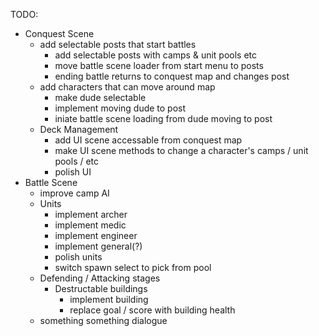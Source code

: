 TODO:
* Conquest Scene
  * add selectable posts that start battles
    * add selectable posts with camps & unit pools etc
    * move battle scene loader from start menu to posts
    * ending battle returns to conquest map and changes post
  * add characters that can move around map
    * make dude selectable
    * implement moving dude to post
    * iniate battle scene loading from dude moving to post
  * Deck Management
    * add UI scene accessable from conquest map
    * make UI scene methods to change a character's camps / unit pools / etc
    * polish UI
* Battle Scene
  * improve camp AI
  * Units
    * implement archer
    * implement medic
    * implement engineer
    * implement general(?)
    * polish units
    * switch spawn select to pick from pool
  * Defending / Attacking stages
    * Destructable buildings
      * implement building
      * replace goal / score with building health
  * something something dialogue
